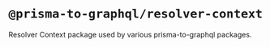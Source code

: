 # `@prisma-to-graphql/resolver-context`

Resolver Context package used by various prisma-to-graphql packages.
